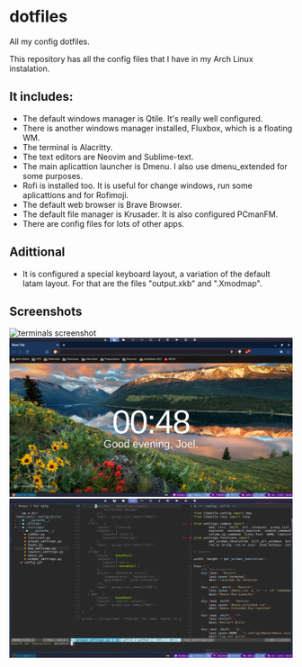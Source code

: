 # dotfiles
All my config dotfiles.

This repository has all the config files that I have in my Arch Linux instalation. 

## It includes:
- The default windows manager is Qtile. It's really well configured.
- There is another windows manager installed, Fluxbox, which is a floating WM.
- The terminal is Alacritty.
- The text editors are Neovim and Sublime-text.
- The main aplicattion launcher is Dmenu. I also use dmenu_extended for some purposes.
- Rofi is installed too. It is useful for change windows, run some aplicattions and for Rofimoji.
- The default web browser is Brave Browser.
- The default file manager is Krusader. It is also configured PCmanFM.
- There are config files for lots of other apps.

## Adittional
- It is configured a special keyboard layout, a variation of the default latam layout. For that are the files "output.xkb" and ".Xmodmap".

## Screenshots
![terminals screenshot](blob/main/Imagenes/Capturas/dotfiles-screenshots/terminals_screen.png "Terminals Screenshot")
![browser screenshot](Imagenes/Capturas/dotfiles-screenshots/browser_screen.png "Browser Screenshot")
![neovim screenshot](Imagenes/Capturas/dotfiles-screenshots/nvim_screen.png "NeoVIM Screenshot")
